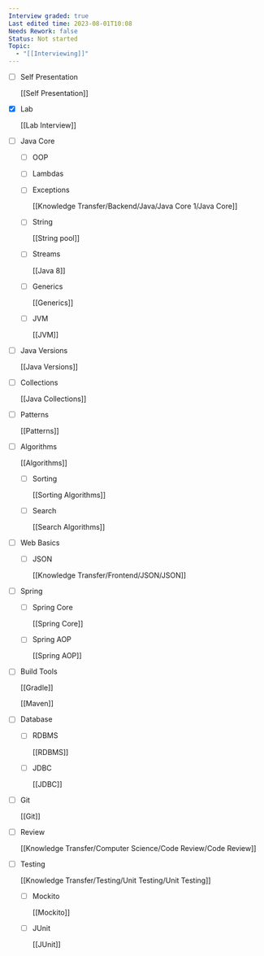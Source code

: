 ```yaml
---
Interview graded: true
Last edited time: 2023-08-01T10:08
Needs Rework: false
Status: Not started
Topic:
  - "[[Interviewing]]"
---
```

- [ ] Self Presentation
    
    [[Self Presentation]]
    
- [x] Lab
    
    [[Lab Interview]]
    
- [ ] Java Core
    - [ ] OOP
    - [ ] Lambdas
    - [ ] Exceptions
        
        [[Knowledge Transfer/Backend/Java/Java Core 1/Java Core]]
        
    - [ ] String
        
        [[String pool]]
        
    - [ ] Streams
        
        [[Java 8]]
        
    - [ ] Generics
        
        [[Generics]]
        
    - [ ] JVM
        
        [[JVM]]
        
- [ ] Java Versions
    
    [[Java Versions]]
    
- [ ] Collections
    
    [[Java Collections]]
    
- [ ] Patterns
    
    [[Patterns]]
    
- [ ] Algorithms
    
    [[Algorithms]]
    
    - [ ] Sorting
        
        [[Sorting Algorithms]]
        
    - [ ] Search
        
        [[Search Algorithms]]
        
- [ ] Web Basics
    - [ ] JSON
        
        [[Knowledge Transfer/Frontend/JSON/JSON]]
        
- [ ] Spring
    - [ ] Spring Core
        
        [[Spring Core]]
        
    - [ ] Spring AOP
        
        [[Spring AOP]]
        
- [ ] Build Tools
    
    [[Gradle]]
    
    [[Maven]]
    
- [ ] Database
    - [ ] RDBMS
        
        [[RDBMS]]
        
    - [ ] JDBC
        
        [[JDBC]]
        
- [ ] Git
    
    [[Git]]
    
- [ ] Review
    
    [[Knowledge Transfer/Computer Science/Code Review/Code Review]]
    
- [ ] Testing
    
    [[Knowledge Transfer/Testing/Unit Testing/Unit Testing]]
    
    - [ ] Mockito
        
        [[Mockito]]
        
    - [ ] JUnit
        
        [[JUnit]]